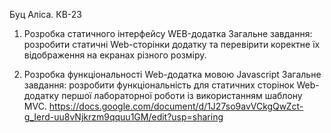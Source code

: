 Буц Аліса. КВ-23

1. Розробка статичного інтерфейсу WEB-додатка
Загальне завдання: розробити статичні Web-сторінки додатку та перевірити коректне їх відображення на екранах різного розміру.


3. Розробка функціональності Web-додатка мовою Javascript
Загальне завдання: розробити функціональність для статичних сторінок Web-додатку першої лабораторної роботи із використанням шаблону MVC.
https://docs.google.com/document/d/1J27so9avVCkgQwZct-g_Ierd-uu8vNjkrzm9qquu1GM/edit?usp=sharing
